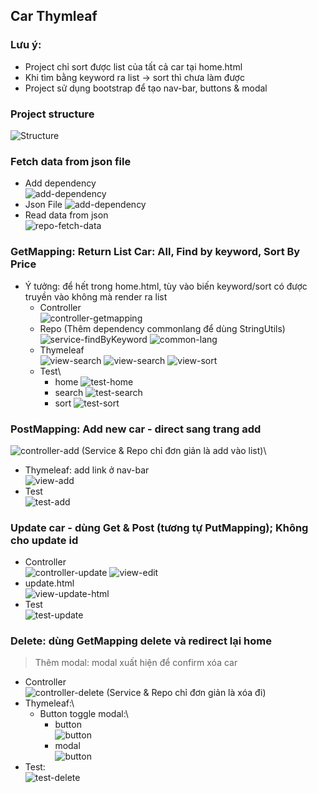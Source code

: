 ## Car Thymleaf
### Lưu ý: 
- Project chỉ sort được list của tất cả car tại home.html
- Khi tìm bằng keyword ra list -> sort thì chưa làm được
- Project sử dụng bootstrap để tạo nav-bar, buttons & modal
### Project structure
![Structure](screenshots/structure.png)
### Fetch data from json file
- Add dependency\
![add-dependency](screenshots/json-dependency.png)
- Json File
  ![add-dependency](screenshots/json-file.png)
- Read data from json\
![repo-fetch-data](screenshots/repo-fetch-data-json.png)
### GetMapping: Return List Car: All, Find by keyword, Sort By Price
- Ý tưởng: để hết trong home.html, tùy vào biến keyword/sort có được truyền vào không mà render ra list
  - Controller\
![controller-getmapping](screenshots/controller-get-mapping-home.png)
  - Repo (Thêm dependency commonlang để dùng StringUtils)
![service-findByKeyword](screenshots/repo-find-keyword.png)
![common-lang](screenshots/common-lang.png)
  - Thymeleaf\
![view-search](screenshots/view-list.png)
![view-search](screenshots/view-search.png)
![view-sort](screenshots/view-sort.png)
  - Test\
    - home
  ![test-home](screenshots/test-home.png)
    - search
  ![test-search](screenshots/test-search.png)
    - sort
  ![test-sort](screenshots/test-sort.png)
  
### PostMapping: Add new car - direct sang trang add 
![controller-add](screenshots/controller-add.png)
    (Service & Repo chỉ đơn giản là add vào list)\
  - Thymeleaf: add link ở nav-bar\
![view-add](screenshots/view-add.png)
  - Test\
    ![test-add](screenshots/test-add.png)
### Update car - dùng Get & Post (tương tự PutMapping); Không cho update id
- Controller\
![controller-update](screenshots/controller-edit.png)
![view-edit](screenshots/view-edit.png)
- update.html\
![view-update-html](screenshots/update-html.png)
- Test\
![test-update](screenshots/test-edit.png)
### Delete: dùng GetMapping delete và redirect lại home
> Thêm modal: modal xuất hiện để confirm xóa car
- Controller\
![controller-delete](screenshots/controller-delete.png)
  (Service & Repo chỉ đơn giản là xóa đi)
- Thymeleaf:\
  - Button toggle modal:\
    - button\
  ![button](screenshots/view-button.png)
    - modal\
  ![button](screenshots/view-modal.png)
- Test:\
![test-delete](screenshots/test-delete.png)
